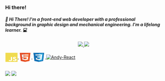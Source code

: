 <!--
**andreiafsouza/andreiafsouza** is a ✨ _special_ ✨ repository because its `README.md` (this file) appears on your GitHub profile.

Here are some ideas to get you started:

- 🔭 I’m currently working on ...
- 🌱 I’m currently learning ...
- 👯 I’m looking to collaborate on ...
- 🤔 I’m looking for help with ...
- 💬 Ask me about ...
- 📫 How to reach me: ...
- 😄 Pronouns: ...
- ⚡ Fun fact: ...
-->
### Hi there!

<h5>🚀 Hi There! I'm a front-end web developer with a professional background in graphic design and mechanical engineering. I'm a lifelong learner. 💻</h5>

<div align="center">
  <a href="https://github.com/andreiafsouza">
  <img height="160em" src="https://github-readme-stats.vercel.app/api?username=andreiafsouza&show_icons=true&theme=github_dark&include_all_commits=true&count_private=true&border_radius=16px"/>
  <img height="160em" src="https://github-readme-stats.vercel.app/api/top-langs/?username=andreiafsouza&layout=compact&langs_count=7&theme=github_dark&border_radius=16px"/>
</div>
  
  
<div style="display: inline_block"><br>
  <img align="center" alt="Andy-Js" height="30" width="40" src="https://raw.githubusercontent.com/devicons/devicon/master/icons/javascript/javascript-plain.svg">
  <img align="center" alt="Andy-HTML" height="30" width="40" src="https://raw.githubusercontent.com/devicons/devicon/master/icons/html5/html5-original.svg">
  <img align="center" alt="Andy-CSS" height="30" width="40" src="https://raw.githubusercontent.com/devicons/devicon/master/icons/css3/css3-original.svg">
  <img align="center" alt="Andy-React" height="30" width="40" src="https://cdn.jsdelivr.net/gh/devicons/devicon/icons/react/react-original.svg">
</div>
  
  ##
  
<div>
  <a href = "mailto:fsouza.andreia@gmail.com"><img src="https://img.shields.io/badge/Gmail-D14836?style=for-the-badge&logo=gmail&logoColor=white" target="_blank"></a>
  <a href="https://www.linkedin.com/in/andreiafsouza/" target="_blank"><img src="https://img.shields.io/badge/-LinkedIn-%230077B5?style=for-the-badge&logo=linkedin&logoColor=white" target="_blank">
</div>
